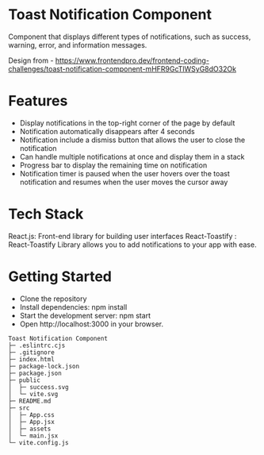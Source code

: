 # Toast Notification Component
Component that displays different types of notifications, such as success, warning, error, and information messages. 

Design from - https://www.frontendpro.dev/frontend-coding-challenges/toast-notification-component-mHFR9GcTlWSyG8dO32Ok 

# Features 

- Display notifications in the top-right corner of the page by default 
- Notification automatically disappears after 4 seconds
- Notification include a dismiss button that allows the user to close the notification
- Can handle multiple notifications at once and display them in a stack
- Progress bar to display the remaining time on notification
- Notification timer is paused when the user hovers over the toast notification and resumes when the user moves the cursor away

# Tech Stack

React.js: Front-end library for building user interfaces
React-Toastify : React-Toastify Library  allows you to add notifications to your app with ease.

# Getting Started

- Clone the repository
- Install dependencies: npm install
- Start the development server: npm start
- Open http://localhost:3000 in your browser.


```
Toast Notification Component
├─ .eslintrc.cjs
├─ .gitignore
├─ index.html
├─ package-lock.json
├─ package.json
├─ public
│  ├─ success.svg
│  └─ vite.svg
├─ README.md
├─ src
│  ├─ App.css
│  ├─ App.jsx
│  ├─ assets
│  └─ main.jsx
└─ vite.config.js

```